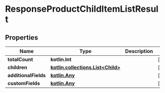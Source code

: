 
# ResponseProductChildItemListResult

## Properties
| Name | Type | Description | Notes |
| ------------ | ------------- | ------------- | ------------- |
| **totalCount** | **kotlin.Int** |  |  [optional] |
| **children** | [**kotlin.collections.List&lt;Child&gt;**](Child.md) |  |  [optional] |
| **additionalFields** | [**kotlin.Any**](.md) |  |  [optional] |
| **customFields** | [**kotlin.Any**](.md) |  |  [optional] |



